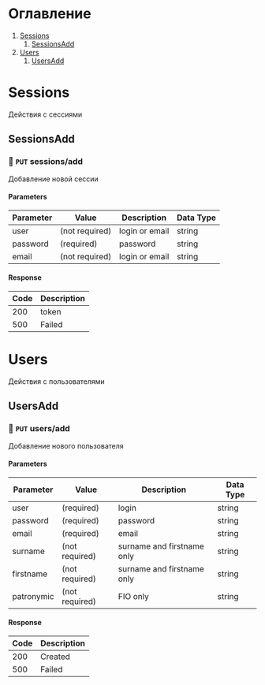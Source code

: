 # Оглавление
1. [Sessions](#Sessions)
    1. [SessionsAdd](#SessionsAdd)
2. [Users](#Users)
    1. [UsersAdd](#UsersAdd)
# Sessions
Действия с сессиями
            
## SessionsAdd
### :orange_book: `PUT` **sessions/add**
Добавление новой сессии
            
#### Parameters
| Parameter | Value | Description | Data Type |
|-|-|-|-|
| user | (not required) | login or email | string |
| password | (required) | password | string |
| email | (not required) | login or email | string |
#### Response
| Code | Description |
|-|-|
| 200 | token |
| 500 | Failed |
# Users
Действия с пользователями
            
## UsersAdd
### :orange_book: `PUT` **users/add**
Добавление нового пользователя
            
#### Parameters
| Parameter | Value | Description | Data Type |
|-|-|-|-|
| user | (required) | login | string |
| password | (required) | password | string |
| email | (required) | email | string |
| surname | (not required) | surname and firstname only | string |
| firstname | (not required) | surname and firstname only | string |
| patronymic | (not required) | FIO only | string |
#### Response
| Code | Description |
|-|-|
| 200 | Created |
| 500 | Failed |
